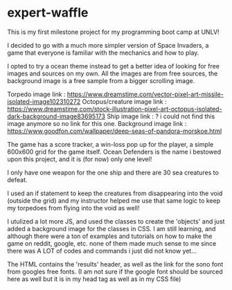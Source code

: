 # expert-waffle

This is my first milestone project for my programming boot camp at UNLV!

I decided to go with a much more simpler version of Space Invaders, a game that everyone is familiar with the mechanics and how to play.

I opted to try a ocean theme instead to get a better idea of looking for free images and sources on my own.
All the images are from free sources, the background image is a free sample from a bigger scrolling image.

Torpedo image link : https://www.dreamstime.com/vector-pixel-art-missile-isolated-image102310272
Octopus/creature image link : https://www.dreamstime.com/stock-illustration-pixel-art-octopus-isolated-dark-background-image83695173
Ship image link : ? i could not find this image anymore so no link for this one.
Background image link : https://www.goodfon.com/wallpaper/deep-seas-of-pandora-morskoe.html

The game has a score tracker, a win-loss pop up for the player, a simple 600x600 grid for the game itself.
Ocean Defenders is the name i bestowed upon this project, and it is (for now) only one level! 

I only have one weapon for the one ship and there are 30 sea creatures to defeat.

I used an if statement to keep the creatures from disappearing into the void (outside the grid) and my instructor helped me use that same logic to keep my torpedoes from flying into the void as well! 


I utulized a lot more JS, and used the classes to create the 'objects' and just added a background image for the classes in CSS.
I am still learning, and although there were a ton of examples and tutorials on how to make the game on reddit, google, etc. none of them made much sense to me since there was A LOT of codes and commands i just did not know yet...

The HTML contains the 'results' header, as well as the link for the sono font from googles free fonts.
(I am not sure if the google font should be sourced here as well but it is in my head tag as well as in my CSS file)


